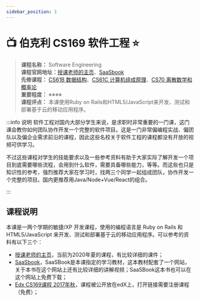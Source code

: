 ```yaml
---
sidebar_position: 1
---
```


# 📺 伯克利 CS169 软件工程 ⭐️

>**课程名称：** Software Engineering      
**课程官网地址：**[授课老师的主页](http://srujayk.com/cs169/index.html)、[SaaSbook](https://saasbook.info/)    
**先修课程：** [CS61B 数据结构](https://hackway.org/docs/cs/freshman/datastructure/cs61b)、[CS61C 计算机组成原理](https://hackway.org/docs/cs/sophomore/system/cs61c)、[CS70 离散数学和概率论](https://hackway.org/docs/math/basic/discrete/cs70)     
**重要程度：** ※※※※               
**课程评点：** 本课使用Ruby on Rails和HTML5/JavaScript来开发、测试和部署基于云的移动应用程序。


:::info 说明
软件工程对国内大部分学生来说，是求职时非常重要的一门课，这门课会教你如何团队协作开发一个完整的软件项目。这是一门非常偏编程实战、偏团队以及偏企业需求前沿的课程，因此这些名校关于软件工程的课程都没有开放的视频可供学习。

不过这些课程对学生的技能要求以及一些参考资料有助于大家实际了解开发一个项目到底需要哪些流程，会用到什么软件，需要具备哪些能力，等等。而这些也只是知识性的参考，强烈推荐大家在学习时，找两三个同学一起组成团队，协作开发一个完整的项目。国内更推荐用Java/Node+Vue/React的组合。

:::

## 课程说明
本课是一两个学期的敏捷/XP 开发课程，使用的编程语言是 Ruby on Rails 和 HTML5/JavaScript 来开发、测试和部署基于云的移动应用程序。可以参考的资料有以下三个：

- [授课老师的主页](http://srujayk.com/cs169/index.html)，当前为2020年夏的课程，有比较详细的课件；
- [SaaSbook](https://saasbook.info/)，SaaSBook是本课指定的学习教材，这本教材配套了一个网站，关于本书在这个网站上还有比较详细的讲解视频；SaaSBook这本书也可以在这个网站上免费下载；
- [Edx CS169课程 2017年秋](https://learning.edge.edx.org/course/course-v1:UCBerkeley+CS169+2017_Fall/home)，课程被公开放在edX上，打开链接需要注册课程（免费）；







